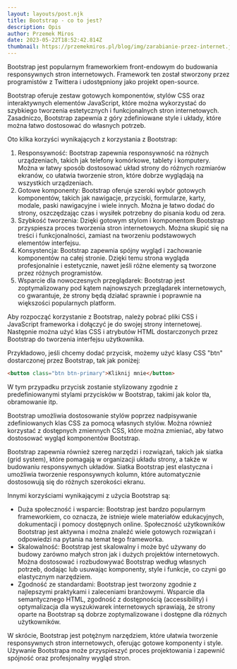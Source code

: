 ```yaml
---
layout: layouts/post.njk
title: Bootstrap - co to jest?
description: Opis
author: Przemek Miros
date: 2023-05-22T18:52:42.814Z
thumbnail: https://przemekmiros.pl/blog/img/zarabianie-przez-internet.jpg
---
```

Bootstrap jest popularnym frameworkiem front-endowym do budowania responsywnych stron internetowych. Framework ten został stworzony przez programistów z Twittera i udostępniony jako projekt open-source.

Bootstrap oferuje zestaw gotowych komponentów, stylów CSS oraz interaktywnych elementów JavaScript, które można wykorzystać do szybkiego tworzenia estetycznych i funkcjonalnych stron internetowych. Zasadniczo, Bootstrap zapewnia z góry zdefiniowane style i układy, które można łatwo dostosować do własnych potrzeb.

Oto kilka korzyści wynikających z korzystania z Bootstrap:

1. Responsywność: Bootstrap zapewnia responsywność na różnych urządzeniach, takich jak telefony komórkowe, tablety i komputery. Można w łatwy sposób dostosować układ strony do różnych rozmiarów ekranów, co ułatwia tworzenie stron, które dobrze wyglądają na wszystkich urządzeniach.
2. Gotowe komponenty: Bootstrap oferuje szeroki wybór gotowych komponentów, takich jak nawigacje, przyciski, formularze, karty, modale, paski nawigacyjne i wiele innych. Można je łatwo dodać do strony, oszczędzając czas i wysiłek potrzebny do pisania kodu od zera.
3. Szybkość tworzenia: Dzięki gotowym stylom i komponentom Bootstrap przyspiesza proces tworzenia stron internetowych. Można skupić się na treści i funkcjonalności, zamiast na tworzeniu podstawowych elementów interfejsu.
4. Konsystencja: Bootstrap zapewnia spójny wygląd i zachowanie komponentów na całej stronie. Dzięki temu strona wygląda profesjonalnie i estetycznie, nawet jeśli różne elementy są tworzone przez różnych programistów.
5. Wsparcie dla nowoczesnych przeglądarek: Bootstrap jest zoptymalizowany pod kątem najnowszych przeglądarek internetowych, co gwarantuje, że strony będą działać sprawnie i poprawnie na większości popularnych platform.

Aby rozpocząć korzystanie z Bootstrap, należy pobrać pliki CSS i JavaScript frameworka i dołączyć je do swojej strony internetowej. Następnie można użyć klas CSS i atrybutów HTML dostarczonych przez Bootstrap do tworzenia interfejsu użytkownika.

Przykładowo, jeśli chcemy dodać przycisk, możemy użyć klasy CSS "btn" dostarczonej przez Bootstrap, tak jak poniżej:

```html
<button class="btn btn-primary">Kliknij mnie</button>

```

W tym przypadku przycisk zostanie stylizowany zgodnie z predefiniowanymi stylami przycisków w Bootstrap, takimi jak kolor tła, obramowanie itp.

Bootstrap umożliwia dostosowanie stylów poprzez nadpisywanie zdefiniowanych klas CSS za pomocą własnych stylów. Można również korzystać z dostępnych zmiennych CSS, które można zmieniać, aby łatwo dostosować wygląd komponentów Bootstrap.

Bootstrap zapewnia również szereg narzędzi i rozwiązań, takich jak siatka (grid system), które pomagają w organizacji układu strony, a także w budowaniu responsywnych układów. Siatka Bootstrap jest elastyczna i umożliwia tworzenie responsywnych kolumn, które automatycznie dostosowują się do różnych szerokości ekranu.

Innymi korzyściami wynikającymi z użycia Bootstrap są:

* Duża społeczność i wsparcie: Bootstrap jest bardzo popularnym frameworkiem, co oznacza, że istnieje wiele materiałów edukacyjnych, dokumentacji i pomocy dostępnych online. Społeczność użytkowników Bootstrap jest aktywna i można znaleźć wiele gotowych rozwiązań i odpowiedzi na pytania na temat tego frameworka.
* Skalowalność: Bootstrap jest skalowalny i może być używany do budowy zarówno małych stron jak i dużych projektów internetowych. Można dostosować i rozbudowywać Bootstrap według własnych potrzeb, dodając lub usuwając komponenty, style i funkcje, co czyni go elastycznym narzędziem.
* Zgodność ze standardami: Bootstrap jest tworzony zgodnie z najlepszymi praktykami i zaleceniami branżowymi. Wsparcie dla semantycznego HTML, zgodność z dostępnością (accessibility) i optymalizacja dla wyszukiwarek internetowych sprawiają, że strony oparte na Bootstrap są dobrze zoptymalizowane i dostępne dla różnych użytkowników.

W skrócie, Bootstrap jest potężnym narzędziem, które ułatwia tworzenie responsywnych stron internetowych, oferując gotowe komponenty i style. Używanie Bootstrapa może przyspieszyć proces projektowania i zapewnić spójność oraz profesjonalny wygląd stron.